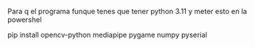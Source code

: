 Para q el programa funque tenes que tener python 3.11 
y meter esto en la powershel

pip install opencv-python mediapipe pygame numpy pyserial

